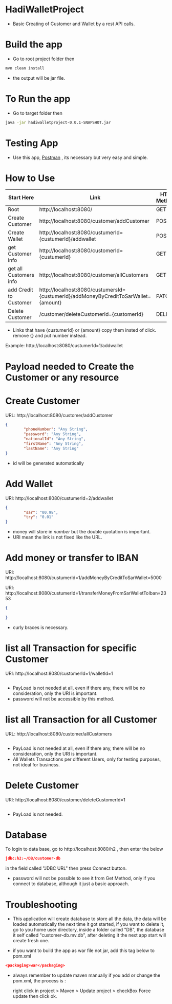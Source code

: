 # HadiWalletProject

- Basic Creating of Customer and Wallet by a rest API calls.



# Build the app

- Go to root project folder then

```sh
mvn clean install
```

- the output will be jar file.



# To Run the app

- Go to target folder then

```sh
java -jar hadiwalletproject-0.0.1-SNAPSHOT.jar
```



# Testing App

- Use this app, [Postman](https://www.getpostman.com/) , its necessary but very easy and simple.



# How to Use

| Start Here             | Link                                                         | HTTP Methods |
| ---------------------- | ------------------------------------------------------------ | ------------ |
| Root                   | http://localhost:8080/                                       | GET          |
| Create Customer        | http://localhost:8080/customer/addCustomer                   | POST         |
| Create Wallet          | http://localhost:8080/custumerId={custumerId}/addwallet      | POST         |
| get Customer info      | http://localhost:8080/customerId={custumerId}                | GET          |
| get all Customers info | http://localhost:8080/customer/allCustomers                  | GET          |
| add Credit to Customer | http://localhost:8080/custumersId={custumerId}/addMoneyByCreditToSarWallet={amount} | PATCH        |
| Delete Customer        | /customer/deleteCustomerId={customerId}                      | DELETE       |

- Links that have {custumerId} or {amount} copy them insted of click.
  remove {} and put number instead.

Example: http://localhost:8080/custumerId=1/addwallet



# Payload needed to Create the Customer or any resource

# Create Customer

URL: http://localhost:8080/customer/addCustomer

```json
{
        "phoneNumber": "Any String",
        "password": "Any String",
        "nationalId": "Any String",
        "firstName": "Any String",
        "lastName": "Any String"
}
```

- id will be generated automatically



# Add Wallet

URI: http://localhost:8080/custumerId=2/addwallet

```json
{
        "sar": "00.98",
        "try": "0.01"
}
```

- money will store in *number* but the double quotation is important.
- URI mean the link is not fixed like the URL.


# Add money or transfer to IBAN

URI: http://localhost:8080/custumerId=1/addMoneyByCreditToSarWallet=5000

URI: http://localhost:8080/custumerId=1/transferMoneyFromSarWalletToIban=2353

```json
{
	
}
```

- curly braces is necessary.



# list all Transaction for specific Customer

URI: http://localhost:8080/customerId=1/walletId=1

```json

```

- PayLoad is not needed at all, even if there any, there will be no consideration, only the URI is important.
- password will not be accessible by this method.



# list all Transaction for all Customer

URL: http://localhost:8080/customer/allCustomers

```json

```

- PayLoad is not needed at all, even if there any, there will be no consideration, only the URI is important.
- All Wallets Transactions per different Users, only for testing purposes, not ideal for business.



# Delete Customer

URI: http://localhost:8080/customer/deleteCustomerId=1

```json

```

- PayLoad is not needed.



# Database

To login to data base, go to http://localhost:8080/h2 , then enter the below

```json
jdbc:h2:~/DB/customer-db
```

in the field called "JDBC URL" then press Connect button.

- password will not be possible to see it from Get Method, only if you connect to database, although it just a basic approach.

# Troubleshooting

- This application will create database to store all the data, the data will be loaded automatically the next time it got started, if you want to delete it, go to you home user directory, inside a folder called "DB", the database it self called "customer-db.mv.db", after deleting it the next app start will create fresh one.



- if you want to build the app as war file not jar, add this tag below to pom.xml

```json
<packaging>war</packaging>
```



- always remember to update maven manually if you add or change the pom.xml, the process is :

  right click in project > Maven > Update project > checkBox Force update then click ok.


